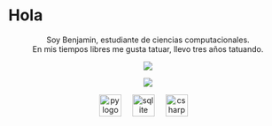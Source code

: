 <h1>Hola</h1>
<p align="center">Soy Benjamin, estudiante de ciencias computacionales. <br> En mis tiempos libres me gusta tatuar, llevo tres años tatuando.</p>  

<p align="center">
  <a href="https://instagram.com/benjamin_padilla__" target="_blank">
    <img src="https://img.shields.io/badge/Instagram-Follow%20Me-%23E4405F?style=for-the-badge&logo=instagram&logoColor=white" />
  </a>
</p>
<p align="center">
  <img src="https://github-readme-stats.vercel.app/api?username=benjamejia&show_icons=true&theme=radical" />
</p>

<div align="center">
  <img src="https://cdn.jsdelivr.net/gh/devicons/devicon@latest/icons/python/python-original.svg" height="40" alt="py logo"  />
  <img width="12" />
  <img src="https://cdn.jsdelivr.net/gh/devicons/devicon@latest/icons/sqlite/sqlite-original-wordmark.svg" height="40" alt="sqlite logo"  />
  <img width="12" />
  <img src="https://cdn.jsdelivr.net/gh/devicons/devicon@latest/icons/csharp/csharp-original.svg" height="40" alt="csharp logo"  />
  <img width="12" />
   
</div>



